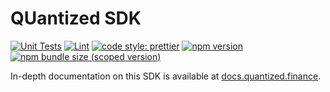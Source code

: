 # QUantized SDK

[![Unit Tests](https://github.com/quantized-finance/quantized-sdk/workflows/Unit%20Tests/badge.svg)](https://github.com/Uniswap/uniswap-v2-sdk/actions?query=workflow%3A%22Unit+Tests%22)
[![Lint](https://github.com/quantized-finance/quantized-sdk/workflows/Lint/badge.svg)](https://github.com/quantized-finance/quantized-sdk/actions?query=workflow%3ALint)
[![code style: prettier](https://img.shields.io/badge/code_style-prettier-ff69b4.svg?style=flat-square)](https://github.com/prettier/prettier)
[![npm version](https://img.shields.io/npm/v/@quantized/sdk/latest.svg)](https://www.npmjs.com/package/@quantized/sdk/latest)
[![npm bundle size (scoped version)](https://img.shields.io/bundlephobia/minzip/@quantized/sdk/latest.svg)](https://bundlephobia.com/result?p=@quantized/sdk@latest)

In-depth documentation on this SDK is available at [docs.quantized.finance](https://docs.quantized.finance/docs/SDK/getting-started/).
